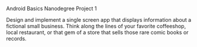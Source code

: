 Android Basics Nanodegree Project 1

Design and implement a single screen app that displays information about a
fictional small business. Think along the lines of your favorite coffeeshop,
local restaurant, or that gem of a store that sells those rare comic books or
records.